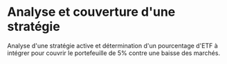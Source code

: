 # Analyse et couverture d'une stratégie
Analyse d'une stratégie active et détermination d'un pourcentage d'ETF à intégrer pour couvrir le portefeuille de 5% contre une baisse des marchés.
